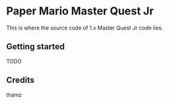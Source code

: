 # Paper Mario Master Quest Jr

This is where the source code of 1.x Master Quest Jr code lies.

## Getting started

TODO

## Credits

thamz

